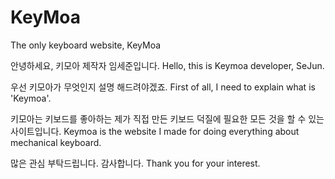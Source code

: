 # KeyMoa
The only keyboard website, KeyMoa

안녕하세요, 키모아 제작자 임세준입니다.
Hello, this is Keymoa developer, SeJun.

우선 키모아가 무엇인지 설명 해드려야겠죠.
First of all, I need to explain what is 'Keymoa'.

키모아는 키보드를 좋아하는 제가 직접 만든 키보드 덕질에 필요한 모든 것을 할 수 있는 사이트입니다.
Keymoa is the website I made for doing everything about mechanical keyboard.

많은 관심 부탁드립니다. 감사합니다.
Thank you for your interest.

